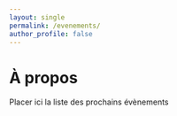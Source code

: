 ```yaml
---
layout: single
permalink: /evenements/
author_profile: false
---
```

# À propos
Placer ici la liste des prochains évènements
